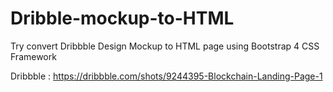 # Dribble-mockup-to-HTML
Try convert Dribbble Design Mockup to HTML page using Bootstrap 4 CSS Framework

Dribbble : https://dribbble.com/shots/9244395-Blockchain-Landing-Page-1

